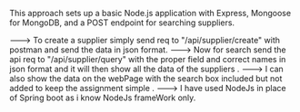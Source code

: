 This approach sets up a basic Node.js application with Express, Mongoose for MongoDB, and a POST endpoint for searching suppliers.

--->  To create a supplier simply send req to "/api/supplier/create" with postman and send the data in json format.
--->  Now for search send the api req to "/api/supplier/query" with the proper field and correct names in json format and it will then show all the data of the suppliers .
--->  I can also show the data on the webPage with the search box included but not added to keep the assignment simple .
--->  I have used NodeJs in place of Spring boot as i know NodeJs frameWork only.
